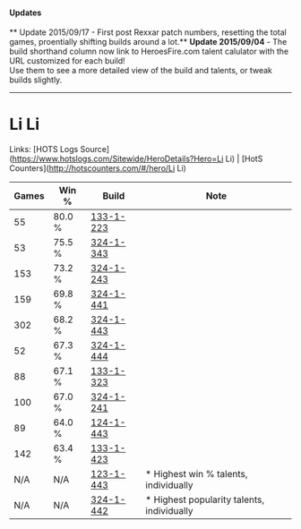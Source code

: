 #### Updates
** Update 2015/09/17 - First post Rexxar patch numbers, resetting the total games, proentially shifting builds around a lot.**
**Update 2015/09/04** - The build shorthand column now link to HeroesFire.com talent calulator with the URL customized for each build!  
Use them to see a more detailed view of the build and talents, or tweak builds slightly.

***

# Li Li

Links: [HOTS Logs Source](https://www.hotslogs.com/Sitewide/HeroDetails?Hero=Li Li) | [HotS Counters](http://hotscounters.com/#/hero/Li Li)

Games  | Win %  | Build     | Note
-----  | -----  | -----     | ----
55     | 80.0 % | [133-1-223](http://www.heroesfire.com/hots/talent-calculator/li-li#hEQN) | 
53     | 75.5 % | [324-1-343](http://www.heroesfire.com/hots/talent-calculator/li-li#oWl_) | 
153    | 73.2 % | [324-1-243](http://www.heroesfire.com/hots/talent-calculator/li-li#oWkR) | 
159    | 69.8 % | [324-1-441](http://www.heroesfire.com/hots/talent-calculator/li-li#oWnX) | 
302    | 68.2 % | [324-1-443](http://www.heroesfire.com/hots/talent-calculator/li-li#oWnZ) | 
52     | 67.3 % | [324-1-444](http://www.heroesfire.com/hots/talent-calculator/li-li#oWna) | 
88     | 67.1 % | [133-1-323](http://www.heroesfire.com/hots/talent-calculator/li-li#hERx) | 
100    | 67.0 % | [324-1-241](http://www.heroesfire.com/hots/talent-calculator/li-li#oWkP) | 
89     | 64.0 % | [124-1-443](http://www.heroesfire.com/hots/talent-calculator/li-li#guVZ) | 
142    | 63.4 % | [133-1-423](http://www.heroesfire.com/hots/talent-calculator/li-li#hETV) | 
N/A    | N/A    | [123-1-443](http://www.heroesfire.com/hots/talent-calculator/li-li#gs3J) | * Highest win % talents, individually
N/A    | N/A    | [324-1-442](http://www.heroesfire.com/hots/talent-calculator/li-li#oWnY) | * Highest popularity talents, individually
